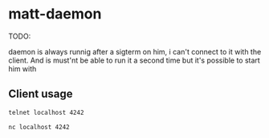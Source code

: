 # matt-daemon

TODO:

daemon is always runnig after a sigterm on him, i can't connect to it with the client. And is must'nt be able to run it a second time  but it's possible to start him with

## Client usage

```bash
telnet localhost 4242
```

```bash
nc localhost 4242
```

